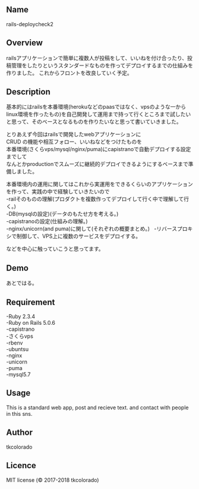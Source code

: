 ## Name  
rails-deploycheck2  

## Overview
railsアプリケーションで簡単に複数人が投稿をして、いいねを付け合ったり、投稿管理をしたりというスタンダードなものを作ってデプロイするまでの仕組みを作りました。
これからフロントを改良していく予定。

## Description
基本的にはrailsを本番環境(herokuなどのpaasではなく、vpsのような一からlinux環境を作ったもの)を自己開発して運用まで持って行くところまで試したいと思って、そのベースとなるものを作りたいなと思って書いていきました。  

とりあえず今回はrailsで開発したwebアプリケーションに  
CRUD の機能や相互フォロー、いいねなどをつけたものを  
本番環境(さくらvps/mysql/nginx/puma)にcapistranoで自動デプロイする設定までして  
なんとかproductionでスムーズに継続的デプロイできるようにするベースまで準備しました。  

本番環境内の運用に関してはこれから実運用をできるくらいのアプリケーションを作って、実践の中で経験していきたいので  
-railそのものの理解(プロダクトを複数作ってデプロイして行く中で理解して行く。)  
-DB(mysqlの設定)(データのもたせ方を考える。)  
-capistranoの設定(仕組みの理解。)  
-nginx/unicorn(and puma)に関して(それぞれの概要まとめ。)  
-リバースプロキシで制御して、VPS上に複数のサービスをデプロイする。

などを中心に触っていこうと思ってます。

## Demo
あとではる。  

## Requirement
-Ruby 2.3.4  
-Ruby on Rails 5.0.6  
-capistrano    
-さくらvps  
-rbenv  
-ubuntsu   
-nginx  
-unicorn  
-puma  
-mysql5.7

## Usage
This is a standard web app, post and recieve text. and contact with people in this sns.

## Author
tkcolorado

## Licence
MIT license (© 2017-2018 tkcolorado)
